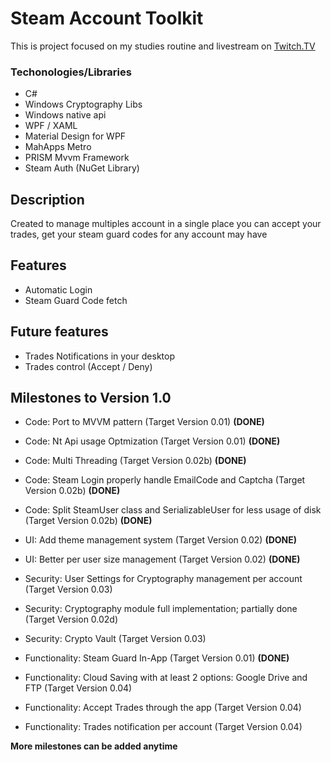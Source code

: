 # Steam Account Toolkit
This is project focused on my studies routine and livestream on [Twitch.TV](http://twitch.darknessxk.com)

### Techonologies/Libraries
* C#
* Windows Cryptography Libs
* Windows native api
* WPF / XAML
* Material Design for WPF
* MahApps Metro
* PRISM Mvvm Framework
* Steam Auth (NuGet Library)

## Description
Created to manage multiples account in a single place you can accept your trades, get your steam guard codes for any account may have

## Features
* Automatic Login
* Steam Guard Code fetch

## Future features
* Trades Notifications in your desktop
* Trades control (Accept / Deny)

## Milestones to Version 1.0
* Code: Port to MVVM pattern (Target Version 0.01) **(DONE)**
* Code: Nt Api usage Optmization (Target Version 0.01) **(DONE)**
* Code: Multi Threading (Target Version 0.02b) **(DONE)**
* Code: Steam Login properly handle EmailCode and Captcha (Target Version 0.02b) **(DONE)**
* Code: Split SteamUser class and SerializableUser for less usage of disk (Target Version 0.02b) **(DONE)**

* UI: Add theme management system (Target Version 0.02) **(DONE)**
* UI: Better per user size management (Target Version 0.02) **(DONE)**

* Security: User Settings for Cryptography management per account  (Target Version 0.03)
* Security: Cryptography module full implementation; partially done (Target Version 0.02d)
* Security: Crypto Vault (Target Version 0.03)

* Functionality: Steam Guard In-App (Target Version 0.01) **(DONE)**
* Functionality: Cloud Saving with at least 2 options: Google Drive and FTP (Target Version 0.04)
* Functionality: Accept Trades through the app (Target Version 0.04)
* Functionality: Trades notification per account (Target Version 0.04)

**More milestones can be added anytime**